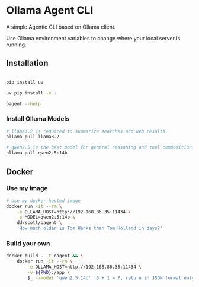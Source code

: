 # Ollama Agent CLI

A simple Agentic CLI based on Ollama client.

Use Ollama environment variables to change where your local server is running.


## Installation
```sh

pip install uv

uv pip install -e .

oagent --help
```

### Install Ollama Models
```sh
# llama3.2 is required to summarize searches and web results.
ollama pull llama3.2

# qwen2.5 is the best model for general reasoning and tool composition.
ollama pull qwen2.5:14b
```


## Docker

### Use my image
```sh
# Use my docker hosted image
docker run -it --rm \
    -e OLLAMA_HOST=http://192.168.86.35:11434 \
    -e MODEL=qwen2.5:14b \
    ddrscott/oagent \
    'How much older is Tom Hanks than Tom Holland in days?'
```

### Build your own
```sh
docker build . -t oagent && \
    docker run -it --rm \
        -e OLLAMA_HOST=http://192.168.86.35:11434 \
        -v ${PWD}:/app \
        $_ --model 'qwen2.5:14b' '5 + 1 = ?, return in JSON format only'
```

